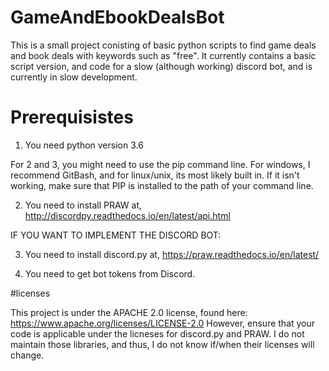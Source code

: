 # GameAndEbookDealsBot

This is a small project conisting of basic python scripts to find game deals and book deals with keywords such as "free".
It currently contains a basic script version, and code for a slow (although working) discord bot, and is currently in
slow development.

# Prerequisistes
1) You need python version 3.6

For 2 and 3, you might need to use the pip command line. For windows, I recommend GitBash, and for linux/unix, its most likely built in.
If it isn't working, make sure that PIP is installed to the path of your command line.

2) You need to install PRAW at,
http://discordpy.readthedocs.io/en/latest/api.html


IF YOU WANT TO IMPLEMENT THE DISCORD BOT:

3) You need to install discord.py at,
https://praw.readthedocs.io/en/latest/

4) You need to get bot tokens from Discord.


#licenses

This project is under the APACHE 2.0 license, found here: https://www.apache.org/licenses/LICENSE-2.0
However, ensure that your code is applicable under the licneses for discord.py and PRAW. I do not maintain those
libraries, and thus, I do not know if/when their licenses will change.
